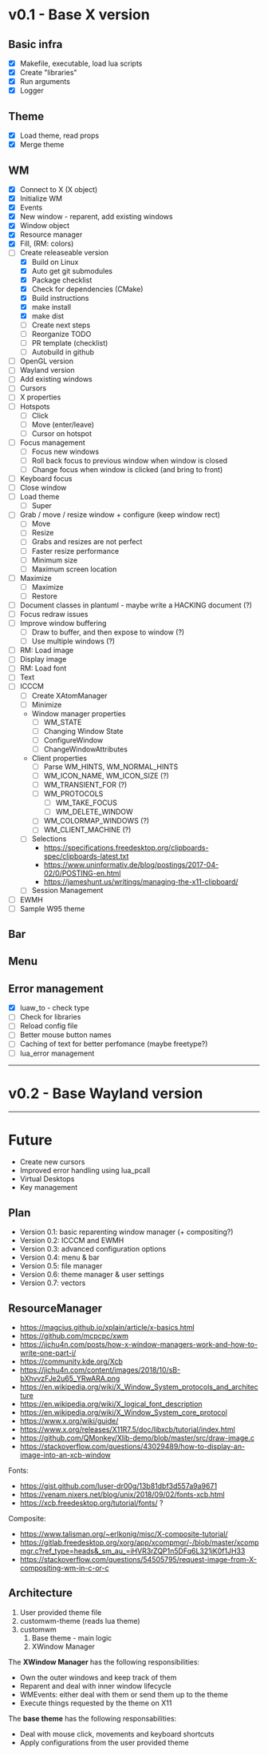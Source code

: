 # v0.1 - Base X version

## Basic infra

- [x] Makefile, executable, load lua scripts
- [x] Create "libraries"
- [x] Run arguments
- [x] Logger

## Theme

- [x] Load theme, read props
- [x] Merge theme

## WM

- [x] Connect to X (X object)
- [x] Initialize WM
- [x] Events
- [x] New window - reparent, add existing windows
- [x] Window object
- [x] Resource manager
- [x] Fill, (RM: colors)
- [ ] Create releaseable version
  - [x] Build on Linux
  - [x] Auto get git submodules
  - [x] Package checklist
  - [x] Check for dependencies (CMake)
  - [x] Build instructions
  - [x] make install
  - [x] make dist
  - [ ] Create next steps
  - [ ] Reorganize TODO
  - [ ] PR template (checklist)
  - [ ] Autobuild in github
- [ ] OpenGL version
- [ ] Wayland version
- [ ] Add existing windows
- [ ] Cursors
- [ ] X properties
- [ ] Hotspots
    - [ ] Click
    - [ ] Move (enter/leave)
    - [ ] Cursor on hotspot
- [ ] Focus management
    - [ ] Focus new windows
    - [ ] Roll back focus to previous window when window is closed
    - [ ] Change focus when window is clicked (and bring to front)
- [ ] Keyboard focus
- [ ] Close window
- [ ] Load theme
    - [ ] Super
- [ ] Grab / move / resize window + configure (keep window rect)
    - [ ] Move
    - [ ] Resize
    - [ ] Grabs and resizes are not perfect
    - [ ] Faster resize performance
    - [ ] Minimum size
    - [ ] Maximum screen location
- [ ] Maximize
    - [ ] Maximize
    - [ ] Restore
- [ ] Document classes in plantuml - maybe write a HACKING document (?)
- [ ] Focus redraw issues
- [ ] Improve window buffering
    - [ ] Draw to buffer, and then expose to window (?)
    - [ ] Use multiple windows (?)
- [ ] RM: Load image
- [ ] Display image
- [ ] RM: Load font
- [ ] Text
- [ ] ICCCM
    - [ ] Create XAtomManager
    - [ ] Minimize
    - Window manager properties
        - [ ] WM_STATE
        - [ ] Changing Window State
        - [ ] ConfigureWindow
        - [ ] ChangeWindowAttributes
    - Client properties
        - [ ] Parse WM_HINTS, WM_NORMAL_HINTS
        - [ ] WM_ICON_NAME, WM_ICON_SIZE (?)
        - [ ] WM_TRANSIENT_FOR (?)
        - [ ] WM_PROTOCOLS
            - [ ] WM_TAKE_FOCUS
            - [ ] WM_DELETE_WINDOW
        - [ ] WM_COLORMAP_WINDOWS (?)
        - [ ] WM_CLIENT_MACHINE (?)
    - [ ] Selections
        - https://specifications.freedesktop.org/clipboards-spec/clipboards-latest.txt
        - https://www.uninformativ.de/blog/postings/2017-04-02/0/POSTING-en.html
        - https://jameshunt.us/writings/managing-the-x11-clipboard/
    - [ ] Session Management
- [ ] EWMH
- [ ] Sample W95 theme

## Bar

## Menu

## Error management
- [x] luaw_to - check type
- [ ] Check for libraries
- [ ] Reload config file
- [ ] Better mouse button names
- [ ] Caching of text for better perfomance (maybe freetype?)
- [ ] lua_error management

---

# v0.2 - Base Wayland version

---

# Future
- Create new cursors
- Improved error handling using lua_pcall
- Virtual Desktops
- Key management



## Plan

- Version 0.1: basic reparenting window manager (+ compositing?)
- Version 0.2: ICCCM and EWMH
- Version 0.3: advanced configuration options
- Version 0.4: menu & bar
- Version 0.5: file manager
- Version 0.6: theme manager & user settings
- Version 0.7: vectors

## ResourceManager

* https://magcius.github.io/xplain/article/x-basics.html
* https://github.com/mcpcpc/xwm
* https://jichu4n.com/posts/how-x-window-managers-work-and-how-to-write-one-part-i/
* https://community.kde.org/Xcb
* https://jichu4n.com/content/images/2018/10/sB-bXhvvzFJe2u65_YRwARA.png
* https://en.wikipedia.org/wiki/X_Window_System_protocols_and_architecture
* https://en.wikipedia.org/wiki/X_logical_font_description
* https://en.wikipedia.org/wiki/X_Window_System_core_protocol
* https://www.x.org/wiki/guide/
* https://www.x.org/releases/X11R7.5/doc/libxcb/tutorial/index.html
* https://github.com/QMonkey/Xlib-demo/blob/master/src/draw-image.c
* https://stackoverflow.com/questions/43029489/how-to-display-an-image-into-an-xcb-window

Fonts:

* https://gist.github.com/luser-dr00g/13b81dbf3d557a9a9671
* https://venam.nixers.net/blog/unix/2018/09/02/fonts-xcb.html
* https://xcb.freedesktop.org/tutorial/fonts/ ?

Composite:
* https://www.talisman.org/~erlkonig/misc/X-composite-tutorial/
* https://gitlab.freedesktop.org/xorg/app/xcompmgr/-/blob/master/xcompmgr.c?ref_type=heads&_sm_au_=iHVR3rZQP1n5DFq6L321jK0f1JH33
* https://stackoverflow.com/questions/54505795/request-image-from-X-compositing-wm-in-c-or-c

## Architecture

1. User provided theme file
2. customwm-theme (reads lua theme)
3. customwm
    1. Base theme - main logic
    2. XWindow Manager

The **XWindow Manager** has the following responsibilities:
- Own the outer windows and keep track of them
- Reparent and deal with inner window lifecycle
- WMEvents: either deal with them or send them up to the theme
- Execute things requested by the theme on X11

The **base theme** has the following responsabilities:
- Deal with mouse click, movements and keyboard shortcuts
- Apply configurations from the user provided theme
